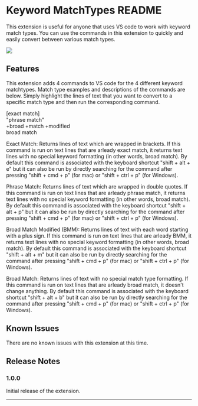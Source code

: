 # Keyword MatchTypes README

This extension is useful for anyone that uses VS code to work with keyword match types. You can use the commands in this extension to quickly and easily convert between various match types.

![](demo.gif)

## Features

This extension adds 4 commands to VS code for the 4 different keyword matchtypes. Match type examples and descriptions of the commands are below. Simply highlight the lines of text that you want to convert to a specific match type and then run the corresponding command.

[exact match]<br/>
"phrase match"<br/>
+broad +match +modified<br/>
broad match

Exact Match: Returns lines of text which are wrapped in brackets. If this command is run on text lines that are arleady exact match, it returns text lines with no special keyword formatting (in other words, broad match). By default this command is associated with the keyboard shortcut "shift + alt + e" but it can also be run by directly searching for the command after pressing "shift + cmd + p" (for mac) or "shift + ctrl + p" (for Windows).

Phrase Match: Returns lines of text which are wrapped in double quotes. If this command is run on text lines that are arleady phrase match, it returns text lines with no special keyword formatting (in other words, broad match). By default this command is associated with the keyboard shortcut "shift + alt + p" but it can also be run by directly searching for the command after pressing "shift + cmd + p" (for mac) or "shift + ctrl + p" (for Windows).

Broad Match Modified (BMM): Returns lines of text with each word starting with a plus sign. If this command is run on text lines that are arleady BMM, it returns text lines with no special keyword formatting (in other words, broad match). By default this command is associated with the keyboard shortcut "shift + alt + m" but it can also be run by directly searching for the command after pressing "shift + cmd + p" (for mac) or "shift + ctrl + p" (for Windows).

Broad Match: Returns lines of text with no special match type formatting. If this command is run on text lines that are arleady broad match, it doesn't change anything. By default this command is associated with the keyboard shortcut "shift + alt + b" but it can also be run by directly searching for the command after pressing "shift + cmd + p" (for mac) or "shift + ctrl + p" (for Windows).

## Known Issues

There are no known issues with this extension at this time.

## Release Notes

### 1.0.0

Initial release of the extension.

-----------------------------------------------------------------------------------------------------------
